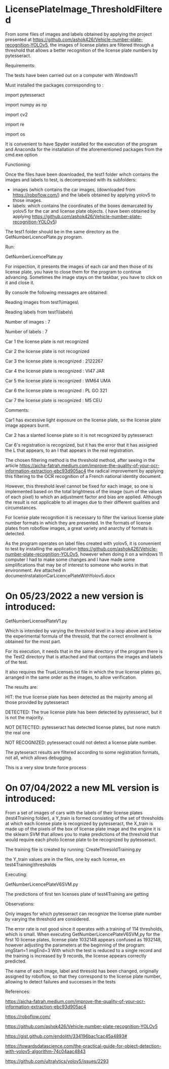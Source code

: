 # LicensePlateImage_ThresholdFiltered
From some files of images and labels obtained by applying the project presented at https://github.com/ashok426/Vehicle-number-plate-recognition-YOLOv5, the images of license plates are filtered through a threshold that allows a better recognition of the license plate numbers by pytesseract.

Requirements:

The tests have been carried out on a computer with Windows11

Must installed the packages corresponding to :

import pytesseract

import numpy as np

import cv2

import re

import os


It is convenient to have Spyder installed for the execution of the program and Anaconda for the installation of the aforementioned packages from the cmd.exe option

Functioning:

Once the files have been downloaded, the test1 folder wihch contains the images and labels to test, is decompressed with its subfolders:

- images (which contains the car images, (downloaded from https://roboflow.com/) and the labels obtained by applying yolov5 to those images.
- labels: which contains the coordinates of the boxes demarcated by yolov5 for the car and license plate objects. ( have been obtained by applying https://github.com/ashok426/Vehicle-number-plate-recognition-YOLOv5)

The test1 folder should be in the same directory as the GetNumberLicencePlate.py program.

Run:

GetNumberLicencePlate.py


For inspection, it presents the images of each car and then those of its license plate, you have to close them for the program to continue advancing. Sometimes the image stays on the taskbar, you have to click on it and close it.

By console the following messages are obtained:

Reading images from test1\images\

Reading labels from test1\labels\

Number of images : 7

Number of labels : 7

Car 1 the license plate is not recognized

Car 2 the license plate is not recognized

Car 3 the license plate is recognized : 2122267

Car 4 the license plate is recognized : VI47 JAR

Car 5 the license plate is recognized : WM64 UMA

Car 6 the license plate is recognized : PL GO 321

Car 7 the license plate is recognized : M5 CEU

Comments:

Car1 has excessive light exposure on the license plate, so the license plate image appears burnt.

Car 2 has a slanted license plate so it is not recognized by pytesseract

Car 6's registration is recognized, but it has the error that it has assigned the L that appears, to an I that appears in the real registration.

The chosen filtering method is the threshold method, after seeing in the article
https://aicha-fatrah.medium.com/improve-the-quality-of-your-ocr-information-extraction-ebc93d905ac4 the radical improvement by applying this filtering to the OCR recognition of a French national identity document.

However, this threshold level cannot be fixed for each image, so one is implemented based on the total brightness of the image (sum of the values ​​of each pixel) to which an adjustment factor and bias are applied. Although the result is not applicable to all images due to their different qualities and circumstances.

For license plate recognition it is necessary to filter the various license plate number formats in which they are presented. In the formats of license plates from roboflow images, a great variety and anarchy of formats is detected.

As the program operates on label files created with yolov5, it is convenient to test by installing the application https://github.com/ashok426/Vehicle-number-plate-recognition-YOLOv5, however when doing it on a windows 11 computer I had  to make some changes and I have made some simplifications that may be of interest to someone who works in that environment. Are attached in documenInstalationCarLicencePlateWithYolov5.docx

On 05/23/2022 a new version is introduced:
=========================================
GetNumberLicensePlateV1.py

Which is intended by varying the threshold level in a loop above and below the experimental formula of the thresold, that the correct enrollment is obtained for the most part.

For its execution, it needs that in the same directory of the program there is the Test2 directory that is attached and that contains the images and labels of the test.

It also requires the TrueLicenses.txt file in which the true license plates go, arranged in the same order as the images, to allow verification.

The results are:

HIT: the true license plate has been detected as the majority among all those provided by pytesseract

DETECTED: The true license plate has been detected by pytesseract, but it is not the majority.

NOT DETECTED: pytesseract has detected license plates, but none match the real one

NOT RECOGNIZED: pytesseract could not detect a license plate number.

The pyteseract results are filtered according to some registration formats, not all, which allows debugging.

This is a very slow brute force process

On 07/04/2022 a new ML version is introduced:
=========================================
From a set of images of cars with the labels of their license plates (test4Training folder), a Y_train is formed consisting of the set of thresholds at which each license plate is recognized by pytesseract, the X_train is made up of the pixels of the box of license plate image and the engine it is the sklearn SVM that allows you to make predictions of the threshold that would require each photo license plate to be recognized by pytesseract.

The training file is created by running:
CreateThresoldTraining.py

the Y_train values are in the files, one by each license, en test4Training\thresholds

Executing:

GetNumberLicencePlateV6SVM.py

The predictions of first ten  licenses plate of test4Training are getting

Observations:

Only images for which pytesseract can recognize the license plate number by varying the threshold are considered.

The error rate is not good since it operates with a training of 114 thresholds, which is small. When executing GetNumberLicencePlateV6SVM,py for the first 10 license plates, license plate 1032148 appears confused as 1932148, however adjusting the parameters at the beginning of the program:
imgStart=1
imgEnd=3
With which the test is reduced to a single record and the training is increased by 9 records, the license appears correctly predicted.

The name of each image, label and thresold has been changed, originally assigned by roboflow, so that they correspond to the license plate  number, allowing to detect failures and successes in the tests

References:

https://aicha-fatrah.medium.com/improve-the-quality-of-your-ocr-information-extraction-ebc93d905ac4

https://roboflow.com/

https://github.com/ashok426/Vehicle-number-plate-recognition-YOLOv5

https://gist.github.com/endolith/334196bac1cac45a4893#

https://towardsdatascience.com/the-practical-guide-for-object-detection-with-yolov5-algorithm-74c04aac4843

https://github.com/ultralytics/yolov5/issues/2293
